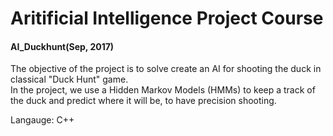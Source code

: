 # Aritificial Intelligence Project Course
#### AI_Duckhunt(Sep, 2017)
The objective of the project is to solve create an AI for shooting the duck in classical "Duck Hunt" game.  
In the project, we use a Hidden Markov Models (HMMs) to keep a track of the duck and predict where it will be, to have precision shooting.

Langauge: C++
